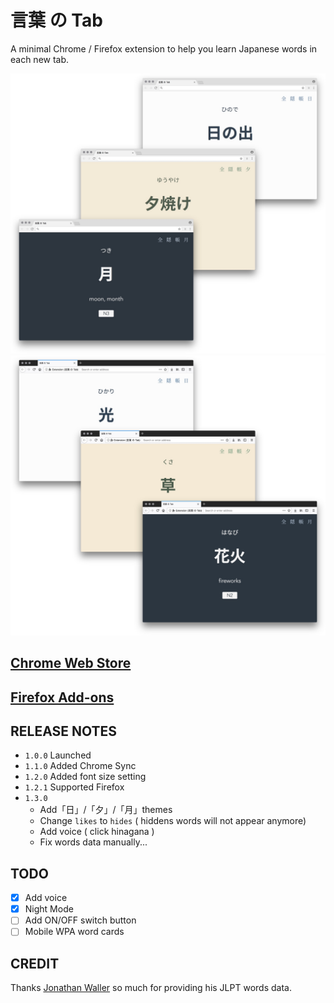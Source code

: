 # 言葉 の Tab

A minimal Chrome / Firefox extension to help you learn Japanese words in each new tab.

![](./docs/static/chrome.jpg)
![](./docs/static/firefox.jpg)

## [Chrome Web Store](https://chrome.google.com/webstore/detail/%E8%A8%80%E8%91%89-%E3%81%AE-tab/lacmiiahoideajihiclkhmdkikkbjcnb)

## [Firefox Add-ons](https://addons.mozilla.org/en-US/firefox/addon/the-tab-of-words/?src=https://github.com/keiww/the-tab-of-words)

## RELEASE NOTES

- `1.0.0` Launched
- `1.1.0` Added Chrome Sync
- `1.2.0` Added font size setting
- `1.2.1` Supported Firefox
- `1.3.0`
  - Add「日」/「夕」/「月」themes
  - Change `likes` to `hides` ( hiddens words will not appear anymore)
  - Add voice ( click hinagana )
  - Fix words data manually...

## TODO

- [x] Add voice
- [x] Night Mode
- [ ] Add ON/OFF switch button
- [ ] Mobile WPA word cards

## CREDIT

Thanks [Jonathan Waller](http://www.tanos.co.uk/jlpt/) so much for providing his JLPT words data.

